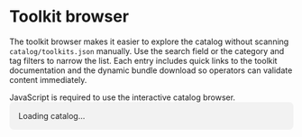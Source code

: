 # Toolkit browser

The toolkit browser makes it easier to explore the catalog without scanning
`catalog/toolkits.json` manually. Use the search field or the category and tag
filters to narrow the list. Each entry includes quick links to the toolkit
documentation and the dynamic bundle download so operators can validate content
immediately.

<noscript>
  <div class="toolkit-browser__noscript">
    JavaScript is required to use the interactive catalog browser.
  </div>
</noscript>

<div id="toolkit-browser-app" class="toolkit-browser" data-raw-catalog-url="{{ raw_catalog_url }}">
  <div class="toolkit-browser__loading" role="status">Loading catalog…</div>
</div>

<style>
  .toolkit-browser {
    display: flex;
    flex-direction: column;
    gap: 1.5rem;
  }

  .toolkit-browser__loading,
  .toolkit-browser__error {
    padding: 1rem;
    border-radius: 0.5rem;
    background: var(--md-default-fg-color--lightest, #f2f2f2);
    color: var(--md-default-fg-color, #222);
  }

  .toolkit-browser__error {
    border-left: 0.25rem solid var(--md-primary-fg-color, #2f67e4);
  }

  .toolkit-browser__controls {
    display: grid;
    gap: 1.25rem;
  }

  .toolkit-browser__filters {
    display: flex;
    flex-direction: column;
    gap: 1rem;
  }

  @media (min-width: 960px) {
    .toolkit-browser__controls {
      grid-template-columns: minmax(280px, 1fr) minmax(240px, 1fr);
      align-items: start;
    }
  }

  .toolkit-browser__search {
    display: flex;
    flex-direction: column;
    gap: 0.5rem;
  }

  .toolkit-browser__search input[type="search"] {
    padding: 0.75rem 0.9rem;
    font: inherit;
    border: 1px solid var(--md-default-fg-color--light, #ccc);
    border-radius: 0.4rem;
  }

  .toolkit-browser__filter-group {
    display: flex;
    flex-direction: column;
    gap: 0.6rem;
    padding: 0.75rem 0.9rem;
    border: 1px solid var(--md-default-fg-color--light, #ccc);
    border-radius: 0.5rem;
    background: var(--md-default-bg-color, #fff);
  }

  .toolkit-browser__filter-options {
    display: grid;
    gap: 0.35rem 0.75rem;
  }

  .toolkit-browser__filter-option {
    display: flex;
    align-items: center;
    gap: 0.35rem;
  }

  .toolkit-browser__summary {
    font-weight: 600;
  }

  .toolkit-browser__results {
    display: grid;
    gap: 1rem;
  }

  @media (min-width: 768px) {
    .toolkit-browser__results {
      grid-template-columns: repeat(auto-fill, minmax(280px, 1fr));
      gap: 1.5rem;
    }
  }

  .toolkit-card {
    display: flex;
    flex-direction: column;
    height: 100%;
    border: 1px solid var(--md-default-fg-color--light, #d7d7d7);
    border-radius: 0.65rem;
    padding: 1.1rem 1.1rem 1rem;
    gap: 0.75rem;
    background: var(--md-default-bg-color, #fff);
    box-shadow: 0 10px 30px -25px rgba(15, 23, 42, 0.6);
  }

  .toolkit-card__header {
    display: flex;
    flex-direction: column;
    gap: 0.3rem;
  }

  .toolkit-card__title {
    display: flex;
    flex-wrap: wrap;
    gap: 0.4rem 0.65rem;
    align-items: baseline;
    font-size: 1.1rem;
    font-weight: 600;
  }

  .toolkit-card__version {
    font-size: 0.85rem;
    font-weight: 500;
    color: var(--md-default-fg-color--light, #666);
  }

  .toolkit-card__description {
    margin: 0;
    color: var(--md-default-fg-color, #222);
    line-height: 1.5;
  }

  .toolkit-card__meta,
  .toolkit-card__actions {
    display: flex;
    flex-wrap: wrap;
    gap: 0.45rem;
  }

  .toolkit-card__chips {
    display: flex;
    flex-wrap: wrap;
    gap: 0.35rem;
    margin: 0;
    padding: 0;
    list-style: none;
  }

  .toolkit-card__chip {
    display: inline-flex;
    align-items: center;
    border-radius: 999px;
    padding: 0.15rem 0.6rem;
    font-size: 0.75rem;
    background: var(--md-accent-fg-color--transparent, rgba(47, 103, 228, 0.12));
    color: var(--md-accent-fg-color, #2f67e4);
  }

  .toolkit-card__chip--tag {
    background: var(--md-default-fg-color--lightest, #f1f1f1);
    color: var(--md-default-fg-color, #333);
  }

  .toolkit-card__actions a {
    display: inline-flex;
    align-items: center;
    gap: 0.35rem;
    padding: 0.5rem 0.85rem;
    border-radius: 0.45rem;
    border: 1px solid var(--md-primary-fg-color--light, #6f8be8);
    color: var(--md-primary-fg-color, #2f67e4);
    text-decoration: none;
    font-weight: 600;
    font-size: 0.85rem;
  }

  .toolkit-card__actions a:hover,
  .toolkit-card__actions a:focus {
    background: var(--md-primary-fg-color--lightest, rgba(47, 103, 228, 0.08));
  }

  .toolkit-browser__empty {
    padding: 1rem;
    border: 1px dashed var(--md-default-fg-color--light, #ccc);
    border-radius: 0.5rem;
    text-align: center;
    color: var(--md-default-fg-color--lighter, #555);
  }

  .toolkit-browser__footnote {
    font-size: 0.85rem;
    color: var(--md-default-fg-color--lighter, #555);
  }
</style>

<script>
  (function () {
    const root = document.getElementById("toolkit-browser-app");
    if (!root) {
      return;
    }

    const state = {
      toolkits: [],
      categories: [],
      tags: [],
      selectedCategories: new Set(),
      selectedTags: new Set(),
      search: "",
      source: null,
    };

    const collator = new Intl.Collator(undefined, { sensitivity: "base" });

    const computeSiteRoot = () => {
      let path = window.location.pathname || "/";
      if (!path.endsWith("/")) {
        path = path.slice(0, path.lastIndexOf("/") + 1);
      }
      const trimmed = path.replace(/[^/]+\/$/, "");
      return trimmed || "/";
    };

    const siteRoot = computeSiteRoot();

    const makeAbsoluteUrl = (value) => {
      if (!value) {
        return null;
      }
      if (/^https?:\/\//i.test(value)) {
        return value;
      }
      const normalised = value.replace(/^\/+/, "");
      return `${siteRoot}${normalised}`;
    };

    const loadCatalog = async () => {
      const rawUrl = root.dataset.rawCatalogUrl;
      const candidateUrls = [`${siteRoot}catalog/toolkits.json`];
      if (rawUrl) {
        candidateUrls.push(rawUrl);
      }

      const errors = [];
      for (const url of candidateUrls) {
        try {
          const response = await fetch(url, { cache: "no-store" });
          if (!response.ok) {
            errors.push(`${response.status} ${response.statusText}`);
            continue;
          }
          const payload = await response.json();
          return { payload, source: url };
        } catch (error) {
          errors.push(error.message);
        }
      }
      throw new Error(errors.join("; "));
    };

    const filterToolkits = () => {
      const term = state.search.trim().toLowerCase();
      return state.toolkits.filter((toolkit) => {
        const matchesSearch = !term
          || [
            toolkit.name,
            toolkit.slug,
            toolkit.description,
            ...(toolkit.tags || []),
            ...(toolkit.categories || []),
            ...(toolkit.maintainers || []),
          ]
            .filter(Boolean)
            .some((value) => value.toLowerCase().includes(term));

        const matchesCategory = state.selectedCategories.size === 0
          || (toolkit.categories || []).some((category) => state.selectedCategories.has(category));

        const matchesTags = state.selectedTags.size === 0
          || (toolkit.tags || []).some((tag) => state.selectedTags.has(tag));

        return matchesSearch && matchesCategory && matchesTags;
      });
    };

    const renderEmptyState = (container) => {
      container.innerHTML = "";
      const message = document.createElement("div");
      message.className = "toolkit-browser__empty";
      message.textContent = "No toolkits match the current filters.";
      container.appendChild(message);
    };

    const renderToolkitCard = (toolkit) => {
      const article = document.createElement("article");
      article.className = "toolkit-card";
      article.setAttribute("data-slug", toolkit.slug);

      const header = document.createElement("header");
      header.className = "toolkit-card__header";

      const title = document.createElement("div");
      title.className = "toolkit-card__title";
      const name = document.createElement("span");
      name.textContent = toolkit.name;
      const version = document.createElement("span");
      version.className = "toolkit-card__version";
      version.textContent = toolkit.version ? `v${toolkit.version}` : "";
      title.append(name);
      if (toolkit.version) {
        title.append(version);
      }

      const description = document.createElement("p");
      description.className = "toolkit-card__description";
      description.textContent = toolkit.description || "No description provided.";

      header.append(title, description);
      article.append(header);

      const categories = toolkit.categories || [];
      if (categories.length) {
        const list = document.createElement("ul");
        list.className = "toolkit-card__chips";
        list.setAttribute("aria-label", "Categories");
        for (const category of categories) {
          const item = document.createElement("li");
          item.className = "toolkit-card__chip";
          item.textContent = category;
          list.append(item);
        }
        article.append(list);
      }

      const tags = toolkit.tags || [];
      if (tags.length) {
        const list = document.createElement("ul");
        list.className = "toolkit-card__chips";
        list.setAttribute("aria-label", "Tags");
        for (const tag of tags) {
          const item = document.createElement("li");
          item.className = "toolkit-card__chip toolkit-card__chip--tag";
          item.textContent = tag;
          list.append(item);
        }
        article.append(list);
      }

      const actions = document.createElement("div");
      actions.className = "toolkit-card__actions";
      const docsUrl = makeAbsoluteUrl(toolkit.docs_url);
      if (docsUrl) {
        const docsLink = document.createElement("a");
        docsLink.href = docsUrl;
        docsLink.textContent = "View documentation";
        docsLink.setAttribute("data-action", "docs");
        actions.append(docsLink);
      }
      const bundleUrl = makeAbsoluteUrl(toolkit.bundle_url);
      if (bundleUrl) {
        const bundleLink = document.createElement("a");
        bundleLink.href = bundleUrl;
        bundleLink.textContent = "Download bundle";
        bundleLink.setAttribute("data-action", "bundle");
        bundleLink.rel = "noopener";
        actions.append(bundleLink);
      }
      if (actions.children.length) {
        article.append(actions);
      }

      const maintainers = toolkit.maintainers || [];
      if (maintainers.length) {
        const meta = document.createElement("div");
        meta.className = "toolkit-card__meta";
        meta.textContent = `Maintainers: ${maintainers.join(", ")}`;
        article.append(meta);
      }

      return article;
    };

    const render = (resultsContainer, summaryElement, footnote) => {
      const filtered = filterToolkits();
      const total = state.toolkits.length;
      const count = filtered.length;
      summaryElement.textContent = count === total
        ? `${count} toolkit${count === 1 ? "" : "s"} available`
        : `${count} of ${total} toolkit${total === 1 ? "" : "s"} match the filters`;

      resultsContainer.innerHTML = "";
      if (!filtered.length) {
        renderEmptyState(resultsContainer);
      } else {
        for (const toolkit of filtered) {
          resultsContainer.append(renderToolkitCard(toolkit));
        }
      }

      if (state.source) {
        footnote.textContent = `Loaded from ${state.source}`;
      }
    };

    const buildCheckbox = (value, type, changeHandler) => {
      const wrapper = document.createElement("div");
      wrapper.className = "toolkit-browser__filter-option";

      const input = document.createElement("input");
      input.type = "checkbox";
      const labelValue = String(value);
      input.value = labelValue;
      const safeValue = labelValue.toLowerCase().replace(/[^a-z0-9]+/g, "-");
      input.id = `toolkit-filter-${type}-${safeValue}`;

      input.addEventListener("change", () => changeHandler(labelValue, input.checked));

      const label = document.createElement("label");
      label.setAttribute("for", input.id);
      label.textContent = labelValue;

      wrapper.append(input, label);
      return wrapper;
    };

    const buildFilters = (title, values, changeHandler) => {
      const fieldset = document.createElement("fieldset");
      fieldset.className = "toolkit-browser__filter-group";

      const legend = document.createElement("legend");
      legend.textContent = title;
      fieldset.append(legend);

      if (!values.length) {
        const empty = document.createElement("p");
        empty.className = "toolkit-browser__empty";
        empty.textContent = `No ${title.toLowerCase()} available`;
        fieldset.append(empty);
        return fieldset;
      }

      const options = document.createElement("div");
      options.className = "toolkit-browser__filter-options";
      for (const value of values) {
        options.append(buildCheckbox(value, title.toLowerCase(), changeHandler));
      }
      fieldset.append(options);
      return fieldset;
    };

    const initialise = () => {
      root.innerHTML = "";

      const summary = document.createElement("div");
      summary.className = "toolkit-browser__summary";

      const results = document.createElement("div");
      results.className = "toolkit-browser__results";

      const footnote = document.createElement("div");
      footnote.className = "toolkit-browser__footnote";

      const rerender = () => render(results, summary, footnote);

      const controls = document.createElement("section");
      controls.className = "toolkit-browser__controls";

      const searchWrapper = document.createElement("label");
      searchWrapper.className = "toolkit-browser__search";
      searchWrapper.textContent = "Search toolkits";
      const searchInput = document.createElement("input");
      searchInput.type = "search";
      searchInput.placeholder = "Name, description, tag, maintainer…";
      searchInput.setAttribute("aria-label", "Search toolkits");
      searchInput.addEventListener("input", () => {
        state.search = searchInput.value;
        rerender();
      });
      searchWrapper.append(searchInput);
      controls.append(searchWrapper);

      const filtersColumn = document.createElement("div");
      filtersColumn.className = "toolkit-browser__filters";

      const onCategoryChange = (value, checked) => {
        if (checked) {
          state.selectedCategories.add(value);
        } else {
          state.selectedCategories.delete(value);
        }
        rerender();
      };

      const onTagChange = (value, checked) => {
        if (checked) {
          state.selectedTags.add(value);
        } else {
          state.selectedTags.delete(value);
        }
        rerender();
      };

      filtersColumn.append(
        buildFilters("Categories", state.categories, onCategoryChange),
        buildFilters("Tags", state.tags, onTagChange),
      );

      controls.append(filtersColumn);

      root.append(controls, summary, results, footnote);

      rerender();
    };

    loadCatalog()
      .then(({ payload, source }) => {
        const toolkits = Array.isArray(payload?.toolkits) ? payload.toolkits : [];
        toolkits.sort((a, b) => collator.compare(a.name || a.slug, b.name || b.slug));
        state.toolkits = toolkits;
        state.categories = Array.from(new Set(toolkits.flatMap((item) => item.categories || []))).sort((a, b) => collator.compare(a, b));
        state.tags = Array.from(new Set(toolkits.flatMap((item) => item.tags || []))).sort((a, b) => collator.compare(a, b));
        state.source = source;
        initialise();
      })
      .catch((error) => {
        root.innerHTML = "";
        const message = document.createElement("div");
        message.className = "toolkit-browser__error";
        message.textContent = `Unable to load the catalog: ${error.message}`;
        root.append(message);
      });
  })();
</script>
